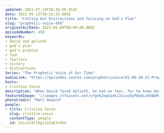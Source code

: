 ```yaml
---
updated: 2021-07-14T20:38:50.814Z
date: 2021-05-12T16:31:33.669Z
title: "Cutting Out Distractions and Focusing on God's Plan"
slug: "prophetic-voice-458"
originalAirDate: 2021-01-09T00:00:00.000Z
episodeNumber: 458
keywords:
- david and goliath
- god's plan
- god's promise
- fear
- fearless
- victory
- distractions
Series: "The Prophetic Voice of Our Time"
audioLink: "https://episodes.castos.com/propheticvoice/01-09-10-21-Prophetic-Voice-of-our-Time-[mixdown]-01.mp3"
hosts:
- Cristina Sosso
description: "When David faced Goliath, he had no fear, for he knew God's promises to him and held strong to them. Similarly, when we face our own giants, we must remember God's plan for us and know that we will reign victorious if we hold true to Him."
featuredImage: "//images.ctfassets.net/vfgh62eq5a4k/2cLas9yPOAdLx9VBAMuxw2/fcd7a182103dce0e5873c4394afeec4b/matt-howard-A4iL43vunlY-unsplash__1_.jpg"
photoCredit: "Matt Howard"
people:
- title: Cristina Sosso
  slug: cristina-sosso
  contentType: people
  id: 3zLvufAtlKgiiGIaEYs4S4
---
```

